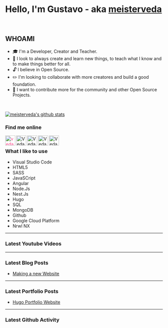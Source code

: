# Hello, I'm Gustavo - aka [meisterveda][website]

<br />

## WHOAMI

- :mortar_board: I'm a Developer, Creator and Teacher.
- :telescope: I look to always create and learn new things, to teach what I know and to make things better for all.
- :unlock: I believe in Open Source.
- :pencil2: I'm looking to collaborate with more creatores and build a good foundation.
- :european_castle: I want to contribute more for the community and other Open Source Projects.

<br />

[![meisterveda's github stats](https://github-readme-stats.vercel.app/api?username=vedacomputing)](https://github.com/vedacomputing/github-readme-stats)

### Find me online

[<img align="left" alt="vedacomputing.com" height="32" width="32" src="https://cdn.jsdelivr.net/npm/simple-icons@v3/icons/hugo.svg" style="color:#FF4088"/>][website]
[<img align="left" alt="VedaComputing | YouTube" height="32" width="32" src="https://cdn.jsdelivr.net/npm/simple-icons@v3/icons/youtube.svg" />][youtube]
[<img align="left" alt="VedaComputing | Twitter" height="32" width="32" src="https://cdn.jsdelivr.net/npm/simple-icons@v3/icons/twitter.svg" />][twitter]
[<img align="left" alt="VedaComputing | LinkedIn" height="32" width="32" src="https://cdn.jsdelivr.net/npm/simple-icons@v3/icons/linkedin.svg" />][linkedin]
[<img align="left" alt="VedaComputing | Instagram" height="32" width="32" src="https://cdn.jsdelivr.net/npm/simple-icons@v3/icons/instagram.svg" />][instagram]

<br />

### What I like to use

- Visual Studio Code
- HTML5 
- SASS
- JavaSCript
- Angular
- Node.Js
- Nest.Js
- Hugo
- SQL
- MongoDB
- Github
- Google Cloud Platform
- Nrwl NX

---

### Latest Youtube Videos

<!-- YOUTUBE:START -->
<!-- YOUTUBE:END -->

---

### Latest Blog Posts

<!-- BLOG-POST-LIST:START -->
- [Making a new Website](https://vedacomputing-3d1f5.web.app/blog/first-blog/)
<!-- BLOG-POST-LIST:END -->

---

### Latest Portfolio Posts

<!-- PORTFOLIO:START -->
- [Hugo Portfolio Website](https://vedacomputing-3d1f5.web.app/portfolio/hugo-portfolio-website/)
<!-- PORTFOLIO:END -->

---

### Latest Github Activity

<!--START_SECTION:activity-->
<!--END_SECTION:activity-->

[website]: https://vedacomputing.com
[youtube]: https://www.youtube.com/channel/UC5PAzwDbbzsCbtcxPNpSrzw
[twitter]: https://twitter.com/vedacomputing
[linkedin]: https://www.linkedin.com/in/vedacomputing
[instagram]: https://instagram.com/vedacomputing